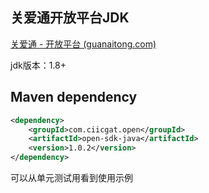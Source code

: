 ## 关爱通开放平台JDK

[关爱通 - 开放平台 (guanaitong.com)](https://open.guanaitong.com/)

jdk版本：1.8+



## Maven dependency

```xml
<dependency>
    <groupId>com.ciicgat.open</groupId>
    <artifactId>open-sdk-java</artifactId>
    <version>1.0.2</version>
</dependency>
```



可以从单元测试用看到使用示例

